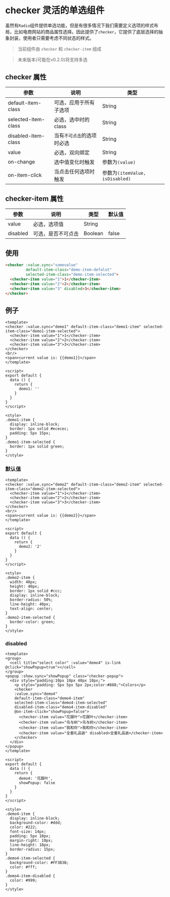 # checker 灵活的单选组件

虽然有`Radio`组件提供单选功能，但是有很多情况下我们需要定义选项的样式布局，比如电商网站的商品属性选择。因此提供了`checker`，它提供了底层选择的抽象封装，使用者只需要考虑不同状态的样式。

> 当前组件由 `checker` 和 `checker-item` 组成

> 未来版本(可能在v0.2.0)将支持多选

## checker 属性

| 参数         | 说明                  | 类型        | 
| ----------- | ---------------------- | ---------- | 
| default-item-class | 可选，应用于所有子选项 | String | 
| selected-item-class | 必选，选中时的class | String |
| disabled-item-class | 当有`不可点击`的选项时必选 | String | 
| value | 必选，双向绑定 | String |
| on-change | 选中值变化时触发 | 参数为`(value)` | 
| on-item-click | 当点击任何选项时触发 | 参数为`(itemValue, isDisabled)` |

## checker-item 属性

| 参数         | 说明                  | 类型        | 默认值 |
| ----------- | ---------------------- | ---------- | ------- |
| value | 必选，选项值 | String | |
| disabled | 可选，是否不可点击 | Boolean | false |

## 使用

``` html
<checker :value.sync="somevalue"
         default-item-class="demo-item-defalut"
         selected-item-class="demo-item-selected">
  <checker-item value="1">1</checker-item>
  <checker-item value="2">2</checker-item>
  <checker-item value="3" disabled>3</checker-item>
</checker>
```

## 例子

``` vux components=Checker,CheckerItem
<template>
<checker :value.sync="demo1" default-item-class="demo1-item" selected-item-class="demo1-item-selected">
  <checker-item value="1">1</checker-item>
  <checker-item value="2">2</checker-item>
  <checker-item value="3">3</checker-item>
</checker>
<br/>
<span>current value is: {{demo1}}</span>
</template>

<script>
export default {
  data () {
    return {
      demo1: ''
    }
  }
}
</script>

<style>
.demo1-item {
  display: inline-block;
  border: 1px solid #ececec;
  padding: 5px 15px;
}
.demo1-item-selected {
  border: 1px solid green;
}
</style>
```

### 默认值

``` vux components=Checker,CheckerItem
<template>
<checker :value.sync="demo2" default-item-class="demo2-item" selected-item-class="demo2-item-selected">
  <checker-item value="1">1</checker-item>
  <checker-item value="2">2</checker-item>
  <checker-item value="3">3</checker-item>
</checker>
<br/>
<span>current value is: {{demo2}}</span>
</template>

<script>
export default {
  data () {
    return {
      demo2: '2'
    }
  }
}
</script>

<style>
.demo2-item {
  width: 40px;
  height: 40px;
  border: 1px solid #ccc;
  display: inline-block;
  border-radius: 50%;
  line-height: 40px;
  text-align: center;
}
.demo2-item-selected {
  border-color: green;
}
</style>
```

### disabled

``` vux height=400 components=Checker,CheckerItem,Group,Cell,Popup
<template>
<group>
  <cell title="select color" :value="demo4" is-link @click="showPopup=true"></cell>
</group>
<popup :show.sync="showPopup" class="checker-popup">
  <div style="padding:10px 10px 40px 10px;">
    <p style="padding: 5px 5px 5px 2px;color:#888;">Colors</p>
    <checker
    :value.sync="demo4"
    default-item-class="demo4-item"
    selected-item-class="demo4-item-selected"
    disabled-item-class="demo4-item-disabled"
    @on-item-click="showPopup=false">
      <checker-item value="花跟叶">花跟叶</checker-item>
      <checker-item value="鸟与树">鸟与树</checker-item>
      <checker-item value="我和你">我和你</checker-item>
      <checker-item value="全套礼品装" disabled>全套礼品装</checker-item>
    </checker>
  </div>
</popup>
</template>

<script>
export default {
  data () {
    return {
      demo4: '花跟叶',
      showPopup: false
    }
  }
}
</script>

<style>
.demo4-item {
  display: inline-block;
  background-color: #ddd;
  color: #222;
  font-size: 14px;
  padding: 5px 10px;
  margin-right: 10px;
  line-height: 18px;
  border-radius: 15px;
}
.demo4-item-selected {
  background-color: #FF3B3B;
  color: #fff;
}
.demo4-item-disabled {
  color: #999;
}
</style>
```